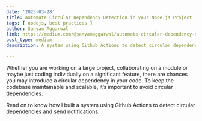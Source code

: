 ```yaml
---
date: '2023-03-28'
title: Automate Circular Dependency Detection in your Node.js Project
tags: [ nodejs, best practices ]
author: Sanyam Aggarwal
link: https://medium.com/@sanyamaggarwal/automate-circular-dependency-detection-in-your-node-js-project-394ed08f64bf
post_type: medium
description: A system using Github Actions to detect circular dependencies in Node.js Projects and notify developers to ensure that the codebase remains maintainable and scalable....

---
```


Whether you are working on a large project, collaborating on a module or maybe just coding individually on a significant feature, there are chances you may introduce a circular dependency in your code. To keep the codebase maintainable and scalable, it’s important to avoid circular dependencies.

Read on to know how I built a system using Github Actions to detect circular dependencies and send notifications.